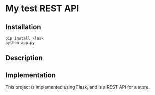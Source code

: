 # My test REST API

## Installation
```
pip install Flask
python app.py
```

## Description



## Implementation

This project is implemented using Flask, and is a REST API for a store.
